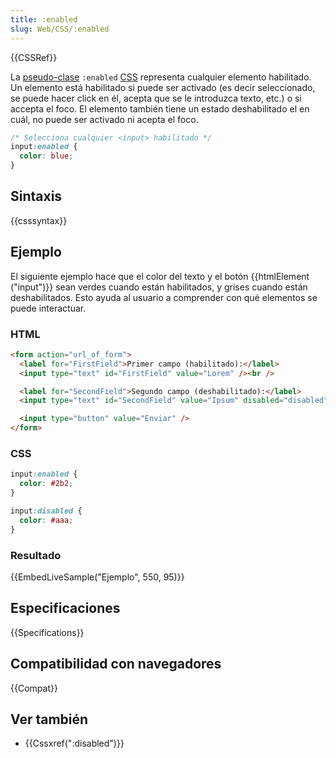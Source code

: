 ```yaml
---
title: :enabled
slug: Web/CSS/:enabled
---
```


{{CSSRef}}

La [pseudo-clase](/es/docs/Web/CSS/Pseudo-classes) `:enabled` [CSS](/es/docs/Web/CSS) representa cualquier elemento habilitado. Un elemento está habilitado si puede ser activado (es decir seleccionado, se puede hacer click en él, acepta que se le introduzca texto, etc.) o si accepta el foco. El elemento también tiene un estado deshabilitado el en cuál, no puede ser activado ni acepta el foco.

```css
/* Selecciona cualquier <input> habilitado */
input:enabled {
  color: blue;
}
```

## Sintaxis

{{csssyntax}}

## Ejemplo

El siguiente ejemplo hace que el color del texto y el botón {{htmlElement ("input")}} sean verdes cuando están habilitados, y grises cuando están deshabilitados. Esto ayuda al usuario a comprender con qué elementos se puede interactuar.

### HTML

```html
<form action="url_of_form">
  <label for="FirstField">Primer campo (habilitado):</label>
  <input type="text" id="FirstField" value="Lorem" /><br />

  <label for="SecondField">Segundo campo (deshabilitado):</label>
  <input type="text" id="SecondField" value="Ipsum" disabled="disabled" /><br />

  <input type="button" value="Enviar" />
</form>
```

### CSS

```css
input:enabled {
  color: #2b2;
}

input:disabled {
  color: #aaa;
}
```

### Resultado

{{EmbedLiveSample("Ejemplo", 550, 95)}}

## Especificaciones

{{Specifications}}

## Compatibilidad con navegadores

{{Compat}}

## Ver también

- {{Cssxref(":disabled")}}
